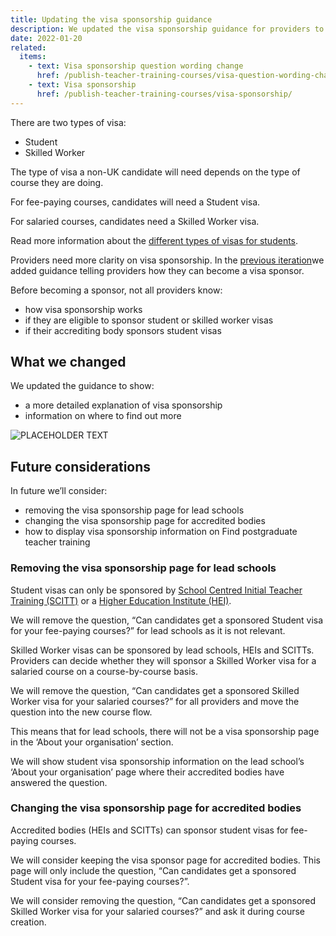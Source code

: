 ```yaml
---
title: Updating the visa sponsorship guidance
description: We updated the visa sponsorship guidance for providers to include candidate eligibility criteria and how sponsorship works
date: 2022-01-20
related:
  items:
    - text: Visa sponsorship question wording change
      href: /publish-teacher-training-courses/visa-question-wording-change/
    - text: Visa sponsorship
      href: /publish-teacher-training-courses/visa-sponsorship/
---
```


There are two types of visa:

- Student
- Skilled Worker

The type of visa a non-UK candidate will need depends on the type of course they are doing.

For fee-paying courses, candidates will need a Student visa.

For salaried courses, candidates need a Skilled Worker visa.

Read more information about the [different types of visas for students](https://www.gov.uk/government/publications/train-to-teach-in-england-non-uk-applicants/train-to-teach-in-england-if-youre-a-non-uk-citizen#visa).

Providers need more clarity on visa sponsorship. In the [previous iteration](/publish-teacher-training-courses/visa-question-wording-change/)we added guidance telling providers how they can become a visa sponsor.

Before becoming a sponsor, not all providers know:

- how visa sponsorship works
- if they are eligible to sponsor student or skilled worker visas
- if their accrediting body sponsors student visas

## What we changed

We updated the guidance to show:

- a more detailed explanation of visa sponsorship
- information on where to find out more

![PLACEHOLDER TEXT](organisation-settings--visa-sponsorship.png "PLACEHOLDER")

## Future considerations

In future we’ll consider:

- removing the visa sponsorship page for lead schools
- changing the visa sponsorship page for accredited bodies
- how to display visa sponsorship information on Find postgraduate teacher training

### Removing the visa sponsorship page for lead schools

Student visas can only be sponsored by [School Centred Initial Teacher Training (SCITT)](/glossary#school-centred-initial-teacher-training-(scitt)) or a [Higher Education Institute (HEI)](/glossary#higher-education-institution-(hei)).

We will remove the question, “Can candidates get a sponsored Student visa for your fee-paying courses?” for lead schools as it is not relevant.

Skilled Worker visas can be sponsored by lead schools, HEIs and SCITTs. Providers can decide whether they will sponsor a Skilled Worker visa for a salaried course on a course-by-course basis.

We will remove the question, “Can candidates get a sponsored Skilled Worker visa for your salaried courses?” for all providers and move the question into the new course flow.

This means that for lead schools, there will not be a visa sponsorship page in the ‘About your organisation’ section.

We will show student visa sponsorship information on the lead school’s ‘About your organisation’ page where their accredited bodies have answered the question.

### Changing the visa sponsorship page for accredited bodies

Accredited bodies (HEIs and SCITTs) can sponsor student visas for fee-paying courses.

We will consider keeping the visa sponsor page for accredited bodies. This page will only include the question, “Can candidates get a sponsored Student visa for your fee-paying courses?”.

We will consider removing the question, “Can candidates get a sponsored Skilled Worker visa for your salaried courses?” and ask it during course creation.
